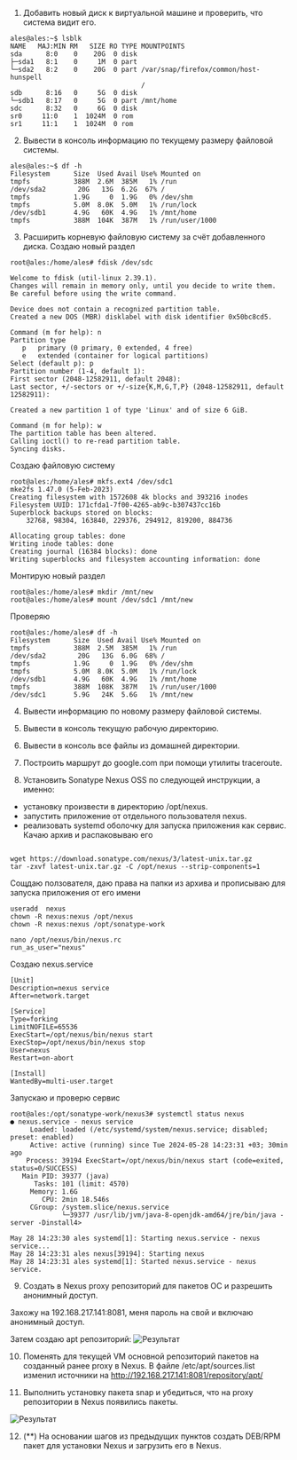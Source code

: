 1. Добавить новый диск к виртуальной машине и проверить, что система видит его.

```
ales@ales:~$ lsblk
NAME   MAJ:MIN RM   SIZE RO TYPE MOUNTPOINTS
sda      8:0    0    20G  0 disk 
├─sda1   8:1    0     1M  0 part 
└─sda2   8:2    0    20G  0 part /var/snap/firefox/common/host-hunspell
                                 /
sdb      8:16   0     5G  0 disk 
└─sdb1   8:17   0     5G  0 part /mnt/home
sdc      8:32   0     6G  0 disk 
sr0     11:0    1  1024M  0 rom  
sr1     11:1    1  1024M  0 rom 
```

2. Вывести в консоль информацию по текущему размеру файловой системы.

```
ales@ales:~$ df -h
Filesystem      Size  Used Avail Use% Mounted on
tmpfs           388M  2.6M  385M   1% /run
/dev/sda2        20G   13G  6.2G  67% /
tmpfs           1.9G     0  1.9G   0% /dev/shm
tmpfs           5.0M  8.0K  5.0M   1% /run/lock
/dev/sdb1       4.9G   60K  4.9G   1% /mnt/home
tmpfs           388M  104K  387M   1% /run/user/1000
```

3. Расширить корневую файловую систему за счёт добавленного диска.
    Создаю новый раздел
```
root@ales:/home/ales# fdisk /dev/sdc

Welcome to fdisk (util-linux 2.39.1).
Changes will remain in memory only, until you decide to write them.
Be careful before using the write command.

Device does not contain a recognized partition table.
Created a new DOS (MBR) disklabel with disk identifier 0x50bc8cd5.

Command (m for help): n
Partition type
   p   primary (0 primary, 0 extended, 4 free)
   e   extended (container for logical partitions)
Select (default p): p
Partition number (1-4, default 1): 
First sector (2048-12582911, default 2048): 
Last sector, +/-sectors or +/-size{K,M,G,T,P} (2048-12582911, default 12582911): 

Created a new partition 1 of type 'Linux' and of size 6 GiB.

Command (m for help): w
The partition table has been altered.
Calling ioctl() to re-read partition table.
Syncing disks.
```
Создаю файловую систему
```
root@ales:/home/ales# mkfs.ext4 /dev/sdc1
mke2fs 1.47.0 (5-Feb-2023)
Creating filesystem with 1572608 4k blocks and 393216 inodes
Filesystem UUID: 171cfda1-7f00-4265-ab9c-b307437cc16b
Superblock backups stored on blocks: 
	32768, 98304, 163840, 229376, 294912, 819200, 884736

Allocating group tables: done                            
Writing inode tables: done                            
Creating journal (16384 blocks): done
Writing superblocks and filesystem accounting information: done 
```
Монтирую новый раздел
```
root@ales:/home/ales# mkdir /mnt/new
root@ales:/home/ales# mount /dev/sdc1 /mnt/new
```

Проверяю 
```
root@ales:/home/ales# df -h
Filesystem      Size  Used Avail Use% Mounted on
tmpfs           388M  2.5M  385M   1% /run
/dev/sda2        20G   13G  6.0G  68% /
tmpfs           1.9G     0  1.9G   0% /dev/shm
tmpfs           5.0M  8.0K  5.0M   1% /run/lock
/dev/sdb1       4.9G   60K  4.9G   1% /mnt/home
tmpfs           388M  108K  387M   1% /run/user/1000
/dev/sdc1       5.9G   24K  5.6G   1% /mnt/new
```

4. Вывести информацию по новому размеру файловой системы.
5. Вывести в консоль текущую рабочую директорию.
6. Вывести в консоль все файлы из домашней директории.
7. Построить маршрут до google.com при помощи утилиты traceroute.

8. Установить Sonatype Nexus OSS по следующей инструкции, а именно:
- установку произвести в директорию /opt/nexus.
- запустить приложение от отдельного пользователя nexus.
- реализовать systemd оболочку для запуска приложения как сервис.
Качаю архив и распаковываю его
```

wget https://download.sonatype.com/nexus/3/latest-unix.tar.gz
tar -zxvf latest-unix.tar.gz -C /opt/nexus --strip-components=1
```
Сощдаю ползователя, даю права на папки из архива и прописываю для запуска приложения от его имени
```
useradd  nexus
chown -R nexus:nexus /opt/nexus
chown -R nexus:nexus /opt/sonatype-work

nano /opt/nexus/bin/nexus.rc
run_as_user="nexus"
```
Создаю nexus.service
```
[Unit]
Description=nexus service
After=network.target

[Service]
Type=forking
LimitNOFILE=65536
ExecStart=/opt/nexus/bin/nexus start
ExecStop=/opt/nexus/bin/nexus stop
User=nexus
Restart=on-abort

[Install]
WantedBy=multi-user.target
```
Запускаю и проверю сервис

```
root@ales:/opt/sonatype-work/nexus3# systemctl status nexus
● nexus.service - nexus service
     Loaded: loaded (/etc/systemd/system/nexus.service; disabled; preset: enabled)
     Active: active (running) since Tue 2024-05-28 14:23:31 +03; 30min ago
    Process: 39194 ExecStart=/opt/nexus/bin/nexus start (code=exited, status=0/SUCCESS)
   Main PID: 39377 (java)
      Tasks: 101 (limit: 4570)
     Memory: 1.6G
        CPU: 2min 18.546s
     CGroup: /system.slice/nexus.service
             └─39377 /usr/lib/jvm/java-8-openjdk-amd64/jre/bin/java -server -Dinstall4>

May 28 14:23:30 ales systemd[1]: Starting nexus.service - nexus service...
May 28 14:23:31 ales nexus[39194]: Starting nexus
May 28 14:23:31 ales systemd[1]: Started nexus.service - nexus service.
```

9. Создать в Nexus proxy репозиторий для пакетов ОС и разрешить анонимный доступ.

Захожу на 192.168.217.141:8081, меня пароль на свой и включаю анонимный доступ.

Затем создаю apt репозиторий:
![Результат](https://github.com/tms-dos21-onl/ales-litvinovich/assets/87812043/40dcf8d9-e56a-487d-b717-972acdb29a19)


10. Поменять для текущей VM основной репозиторий пакетов на созданный ранее proxy в Nexus.
В файле /etc/apt/sources.list изменил источники на http://192.168.217.141:8081/repository/apt/

11. Выполнить установку пакета snap и убедиться, что на proxy репозитории в Nexus появились пакеты.

![Результат](https://github.com/tms-dos21-onl/ales-litvinovich/assets/87812043/eefffbbc-0896-43d4-8158-b03282938693)


12. (**) На основании шагов из предыдущих пунктов создать DEB/RPM пакет для установки Nexus и загрузить его в Nexus.
